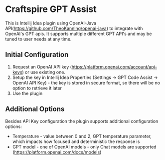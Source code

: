 # Craftspire GPT Assist 

This is Intellij Idea plugin using OpenAI-Java API(https://github.com/TheoKanning/openai-java) to integrate with OpenAI's GPT apis. It supports multiple different GPT API's and may be tuned to user needs at any time.

## Initial Configuration
1. Request an OpenAI API key (https://platform.openai.com/account/api-keys) or use existing one.
2. Setup the key in Intellij Idea Properties (Settings -> GPT Code Assist -> OpenAI API Key) - the key is stored in secure format, so there will be no option to retrieve it later
3. Use the plugin

## Additional Options
Besides API Key configuration the plugin supports additional configuration options:
* Temperature - value between 0 and 2, GPT temperature parameter, which impacts how focused and deterministic the response is
* GPT model - one of OpenAI models - only Chat models are supported (https://platform.openai.com/docs/models)

